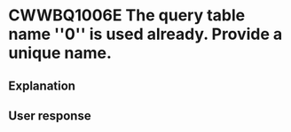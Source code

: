 # CWWBQ1006E The query table name ''0'' is used already. Provide a unique name.

## Explanation

## User response